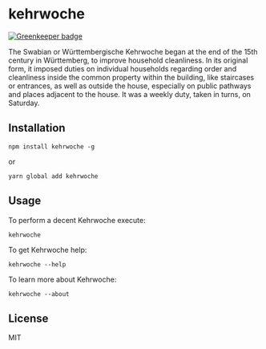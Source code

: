 # kehrwoche

[![Greenkeeper badge](https://badges.greenkeeper.io/uwinkler/kehrwoche.svg)](https://greenkeeper.io/)

The Swabian or Württembergische Kehrwoche began at the end of the 15th century in Württemberg, to improve household cleanliness. In its original form, it imposed duties on individual households regarding order and cleanliness inside the common property within the building, like staircases or entrances, as well as outside the house, especially on public pathways and places adjacent to the house. It was a weekly duty, taken in turns, on Saturday.

## Installation

    npm install kehrwoche -g

or

    yarn global add kehrwoche


## Usage

To perform a decent Kehrwoche execute:

    kehrwoche

To get Kehrwoche help:

    kehrwoche --help

To learn more about Kehrwoche:

    kehrwoche --about

## License

MIT

